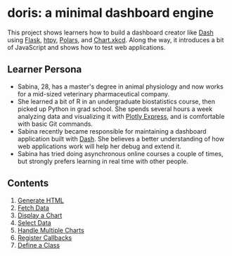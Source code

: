 # doris: a minimal dashboard engine

This project shows learners how to build a dashboard creator like [Dash][dash]
using [Flask][flask],
[htpy][htpy],
[Polars][polars],
and [Chart.xkcd][chartxkcd].
Along the way,
it introduces a bit of JavaScript
and shows how to test web applications.

## Learner Persona

-   Sabina, 28, has a master's degree in animal physiology
    and now works for a mid-sized veterinary pharmaceutical company.
-   She learned a bit of R in an undergraduate biostatistics course,
    then picked up Python in grad school.
    She spends several hours a week analyzing data
    and visualizing it with [Plotly Express][plotly-express],
    and is comfortable with basic Git commands.
-   Sabina recently became responsible for maintaining a dashboard application built with [Dash][dash].
    She believes a better understanding of how web applications work
    will help her debug and extend it.
-   Sabina has tried doing asynchronous online courses a couple of times,
    but strongly prefers learning in real time with other people.

## Contents

1.  [Generate HTML](./01_html/index.md)
1.  [Fetch Data](./02_fetch/index.md)
1.  [Display a Chart](./03_chart/index.md)
1.  [Select Data](./04_select/index.md)
1.  [Handle Multiple Charts](./05_multi/index.md)
1.  [Register Callbacks](./06_register/index.md)
1.  [Define a Class](./07_class/index.md)

[chartxkcd]: https://timqian.com/chart.xkcd/
[dash]: https://dash.plotly.com/
[flask]: https://flask.palletsprojects.com/
[htpy]: https://htpy.dev/
[plotly-express]: https://plotly.com/python-api-reference/index.html
[polars]: https://pola.rs/
